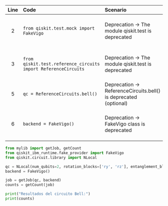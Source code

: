 | Line | Code | Scenario | Reference | Artifact | Refactoring |
| :--: | :--- | :------- | :-------: | :------- | :---------- |
| 2 | `from qiskit.test.mock import FakeVigo` | Deprecation -> The module qiskit.test is deprecated | qrn_notax_ddbb--12ee0486-d662-444e-bf93-2dc6e1e66ac2 | qiskit.test | `from qiskit_ibm_runtime.fake_provider import FakeVigo` |
| 3 | `from qiskit.test.reference_circuits import ReferenceCircuits` | Deprecation -> The module qiskit.test is deprecated | qrn_notax_ddbb--12ee0486-d662-444e-bf93-2dc6e1e66ac2 | qiskit.test | `from qiskit.circuit.library import NLocal` |
| 5 | `qc = ReferenceCircuits.bell()` | Deprecation -> ReferenceCircuits.bell() is deprecated (optional) | IK | ReferenceCircuits.bell() | `qc = NLocal(num_qubits=2, rotation_blocks=['ry', 'rz'], entanglement_blocks='cx', entanglement='linear', reps=1)` |
| 6 | `backend = FakeVigo()` | Deprecation -> FakeVigo class is deprecated | qrn_notax_ddbb--aa6cda1f-af91-4940-8d4c-1897f9a56701 | FakeVigo | `backend = FakeVigo()` |


```python
from mylib import getJob, getCount
from qiskit_ibm_runtime.fake_provider import FakeVigo
from qiskit.circuit.library import NLocal

qc = NLocal(num_qubits=2, rotation_blocks=['ry', 'rz'], entanglement_blocks='cx', entanglement='linear', reps=1)
backend = FakeVigo()

job = getJob(qc, backend)
counts = getCount(job)

print("Resultados del circuito Bell:")
print(counts)
```